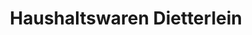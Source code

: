 ---
title: "Haushaltswaren Dietterlein"
url: /reutlingen/haushaltswaren-dietterlein/
shop: Haushaltsartikel
---